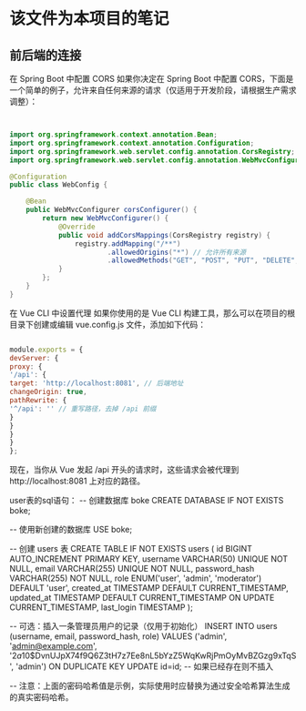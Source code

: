 # 该文件为本项目的笔记
## 前后端的连接
在 Spring Boot 中配置 CORS
如果你决定在 Spring Boot 中配置 CORS，下面是一个简单的例子，允许来自任何来源的请求（仅适用于开发阶段，请根据生产需求调整）：

```java


import org.springframework.context.annotation.Bean;
import org.springframework.context.annotation.Configuration;
import org.springframework.web.servlet.config.annotation.CorsRegistry;
import org.springframework.web.servlet.config.annotation.WebMvcConfigurer;

@Configuration
public class WebConfig {

    @Bean
    public WebMvcConfigurer corsConfigurer() {
        return new WebMvcConfigurer() {
            @Override
            public void addCorsMappings(CorsRegistry registry) {
                registry.addMapping("/**")
                        .allowedOrigins("*") // 允许所有来源
                        .allowedMethods("GET", "POST", "PUT", "DELETE", "OPTIONS"); // 允许的方法
            }
        };
    }
}
```
在 Vue CLI 中设置代理
如果你使用的是 Vue CLI 构建工具，那么可以在项目的根目录下创建或编辑 vue.config.js 文件，添加如下代码：

```javascript

module.exports = {
devServer: {
proxy: {
'/api': {
target: 'http://localhost:8081', // 后端地址
changeOrigin: true,
pathRewrite: {
'^/api': '' // 重写路径，去掉 /api 前缀
}
}
}
}
};
```
现在，当你从 Vue 发起 /api 开头的请求时，这些请求会被代理到 http://localhost:8081 上对应的路径。


user表的sql语句：
-- 创建数据库 boke
CREATE DATABASE IF NOT EXISTS boke;

-- 使用新创建的数据库
USE boke;

-- 创建 users 表
CREATE TABLE IF NOT EXISTS users (
id BIGINT AUTO_INCREMENT PRIMARY KEY,
username VARCHAR(50) UNIQUE NOT NULL,
email VARCHAR(255) UNIQUE NOT NULL,
password_hash VARCHAR(255) NOT NULL,
role ENUM('user', 'admin', 'moderator') DEFAULT 'user',
created_at TIMESTAMP DEFAULT CURRENT_TIMESTAMP,
updated_at TIMESTAMP DEFAULT CURRENT_TIMESTAMP ON UPDATE CURRENT_TIMESTAMP,
last_login TIMESTAMP
);

-- 可选：插入一条管理员用户的记录（仅用于初始化）
INSERT INTO users (username, email, password_hash, role)
VALUES ('admin', 'admin@example.com', '$2a$10$DvnUJpX74f9Q6Z3tH7z7Ee8nL5bYzZ5WqKwRjPmOyMvBZGzg9xTqS', 'admin')
ON DUPLICATE KEY UPDATE id=id; -- 如果已经存在则不插入

-- 注意：上面的密码哈希值是示例，实际使用时应替换为通过安全哈希算法生成的真实密码哈希。